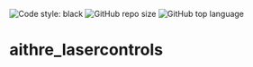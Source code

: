 ![Code style: black](https://img.shields.io/badge/code%20style-black-000000.svg) <img alt="GitHub repo size" src="https://img.shields.io/github/repo-size/co2e14/aithre_lasercontrols"> <img alt="GitHub top language" src="https://img.shields.io/github/languages/top/co2e14/aithre_lasercontrols">

# aithre_lasercontrols

